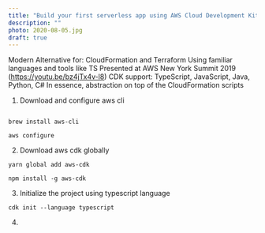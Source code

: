 ```yaml
---
title: "Build your first serverless app using AWS Cloud Development Kit (CDK)"
description: ""
photo: 2020-08-05.jpg
draft: true
---
```





Modern Alternative for: CloudFormation and Terraform
Using familiar languages and tools like TS
Presented at AWS New York Summit 2019 (https://youtu.be/bz4jTx4v-l8)
CDK support: TypeScript, JavaScript, Java, Python, C#
In essence, abstraction on top of the CloudFormation scripts

1. Download and configure aws cli

```

brew install aws-cli
```

```
aws configure
```

2. Download aws cdk globally

```
yarn global add aws-cdk 
```

```
npm install -g aws-cdk
```

3. Initialize the project using typescript language

```
cdk init --language typescript
```

4. 

